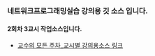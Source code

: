 ### 네트워크프로그래밍실습 강의용 깃 소스 입니다.
#### 2회차 3교시 작업소스입니다.
- [교수의 모든 주차_교시별 강의용소스 링크](https://github.com/miniplugin/kimilguk-boot3/branches/all)
